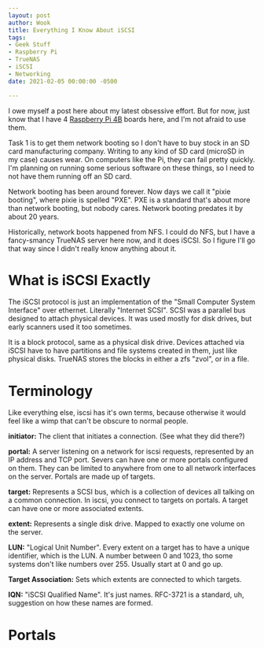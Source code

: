 ```yaml
---
layout: post
author: Wook
title: Everything I Know About iSCSI
tags:
- Geek Stuff
- Raspberry Pi
- TrueNAS
- iSCSI
- Networking
date: 2021-02-05 00:00:00 -0500

---
```

I owe myself a post here about my latest obsessive effort.  But for now, just know that I have 4 [Raspberry Pi 4B](https://www.raspberrypi.org/products/raspberry-pi-4-model-b/) boards here, and I'm not afraid to use them.

Task 1 is to get them network booting so I don't have to buy stock in an SD card manufacturing company.  Writing to any kind of SD card (microSD in my case) causes wear.  On computers like the Pi, they can fail pretty quickly.  I'm planning on running some serious software on these things, so I need to not have them running off an SD card.

Network booting has been around forever.  Now days we call it "pixie booting", where pixie is spelled "PXE".  PXE is a standard that's about more than network booting, but nobody cares.  Network booting predates it by about 20 years.

Historically, network boots happened from NFS.  I could do NFS, but I have a fancy-smancy TrueNAS server here now, and it does iSCSI.  So I figure I'll go that way since I didn't really know anything about it.

# What is iSCSI Exactly

The iSCSI protocol is just an implementation of the "Small Computer System Interface" over ethernet. Literally "Internet SCSI".  SCSI was a parallel bus designed to attach physical devices.  It was used mostly for disk drives, but early scanners used it too sometimes.

It is a block protocol, same as a physical disk drive.  Devices attached via iSCSI have to have partitions and file systems created in them, just like physical disks.  TrueNAS stores the blocks in either a zfs "zvol", or in a file.

# Terminology

Like everything else, iscsi has it's own terms, because otherwise it would feel like a wimp that can't be obscure to normal people.

**initiator:** The client that initiates a connection.  (See what they did there?)

**portal:**  A server listening on a network for iscsi requests, represented by an IP address and TCP port.  Severs can have one or more portals configured on them. They can be limited to anywhere from one to all network interfaces on the server.  Portals are made up of targets.

**target:**  Represents a SCSI bus, which is a collection of devices all talking on a common connection.  In iscsi, you connect to targets on portals.  A target can have one or more associated extents.

**extent:**  Represents a single disk drive.  Mapped to exactly one volume on the server.

**LUN:** "Logical Unit Number". Every extent on a target has to have a unique identifier, which is the LUN.  A number between 0 and 1023, tho some systems don't like numbers over 255.  Usually start at 0 and go up.

**Target Association:** Sets which extents are connected to which targets.

**IQN:** "iSCSI Qualified Name". It's just names.  RFC-3721 is a standard, uh, suggestion on how these names are formed.

# Portals